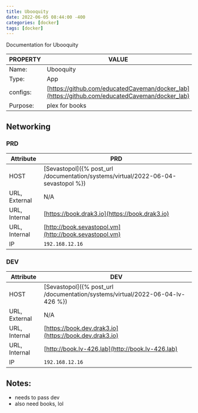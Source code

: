 ```yaml
---
title: Ubooquity
date: 2022-06-05 08:44:00 -400
categories: [docker]
tags: [docker]
---
```


Documentation for Ubooquity

| PROPERTY | VALUE                                                                                          |
| -------- | ---------------------------------------------------------------------------------------------- |
| Name:    | Ubooquity                                                                                      |
| Type:    | App                                                                                            |
| configs: | [https://github.com/educatedCaveman/docker_lab](https://github.com/educatedCaveman/docker_lab) |
| Purpose: | plex for books                                                                                 |

## Networking

### PRD

| Attribute     | PRD                                                                               |
| ------------- | --------------------------------------------------------------------------------- |
| HOST          | [Sevastopol]({% post_url /documentation/systems/virtual/2022-06-04-sevastopol %}) |
| URL, External | N/A                                                                               |
| URL, Internal | [https://book.drak3.io](https://book.drak3.io)                                    |
| URL, Internal | [http://book.sevastopol.vm](http://book.sevastopol.vm)                            |
| IP            | `192.168.12.16`                                                                   |

### DEV

| Attribute     | DEV                                                                           |
| ------------- | ----------------------------------------------------------------------------- |
| HOST          | [Sevastopol]({% post_url /documentation/systems/virtual/2022-06-04-lv-426 %}) |
| URL, External | N/A                                                                           |
| URL, Internal | [https://book.dev.drak3.io](https://book.dev.drak3.io)                        |
| URL, Internal | [http://book.lv-426.lab](http://book.lv-426.lab)                              |
| IP            | `192.168.12.16`                                                               |

## Notes:

- needs to pass dev
- also need books, lol
